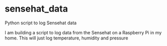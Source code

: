 # sensehat_data
Python script to log Sensehat data

I am building a script to log data from the Sensehat on a Raspberry Pi in my home. 
This will just log temperature, humidity and pressure
